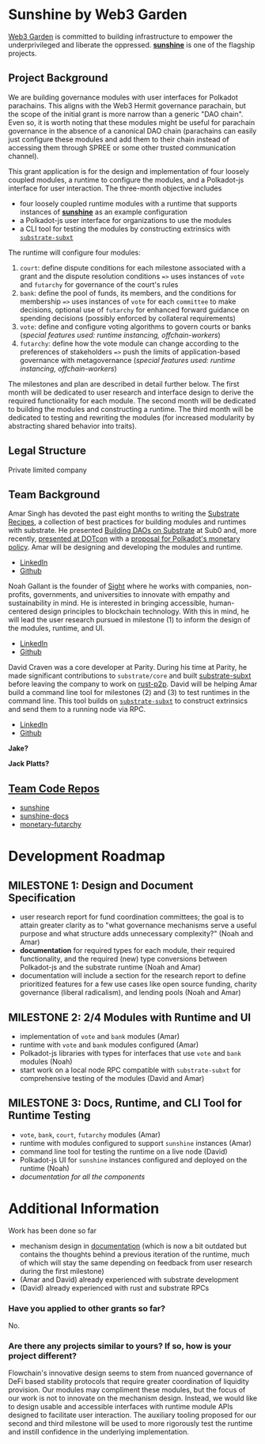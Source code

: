 # Sunshine by Web3 Garden

[Web3 Garden](https://web3.garden) is committed to building infrastructure to empower the underprivileged and liberate the oppressed. [**sunshine**](https://sunshine.community) is one of the flagship projects.

## Project Background

We are building governance modules with user interfaces for Polkadot parachains. This aligns with the Web3 Hermit governance parachain, but the scope of the initial grant is more narrow than a generic "DAO chain". Even so, it is worth noting that these modules might be useful for parachain governance in the absence of a canonical DAO chain (parachains can easily just configure these modules and add them to their chain instead of accessing them through SPREE or some other trusted communication channel).

This grant application is for the design and implementation of four loosely coupled modules, a runtime to configure the modules, and a Polkadot-js interface for user interaction. The three-month objective includes
* four loosely coupled runtime modules with a runtime that supports instances of [**sunshine**](https://web3garden.github.io/sunshine-book/) as an example configuration
* a Polkadot-js user interface for organizations to use the modules
* a CLI tool for testing the modules by constructing extrinsics with [`substrate-subxt`](https://github.com/paritytech/substrate-subxt/)

The runtime will configure four modules:
1. `court`: define dispute conditions for each milestone associated with a grant and the dispute resolution conditions `=>` uses instances of `vote` and `futarchy` for governance of the court's rules
2. `bank`: define the pool of funds, its members, and the conditions for membership `=>` uses instances of `vote` for each `committee` to make decisions, optional use of `futarchy` for enhanced forward guidance on spending decisions (possibly enforced by collateral requirements)
3. `vote`: define and configure voting algorithms to govern courts or banks (*special features used: runtime instancing, offchain-workers*)
4. `futarchy`: define how the vote module can change according to the preferences of stakeholders `=>` push the limits of application-based governance with metagovernance  (*special features used: runtime instancing, offchain-workers*)

The milestones and plan are described in detail further below. The first month will be dedicated to user research and interface design to derive the required functionality for each module. The second month will be dedicated to building the modules and constructing a runtime. The third month will be dedicated to testing and rewriting the modules (for increased modularity by abstracting shared behavior into traits).

## Legal Structure

Private limited company

## Team Background

Amar Singh has devoted the past eight months to writing the [Substrate Recipes](https://github.com/substrate-developer-hub/recipes), a collection of best practices for building modules and runtimes with substrate. He presented [Building DAOs on Substrate](https://www.youtube.com/watch?v=eguDIG11nW8) at Sub0 and, more recently, [presented at DOTcon](https://youtu.be/l9omXAWhWDM?t=101) with a [proposal for Polkadot's monetary policy](https://github.com/web3garden/monetary-futarchy). Amar will be designing and developing the modules and runtime. 
* [LinkedIn](https://www.linkedin.com/in/amar-singh-148043ba)
* [Github](https://github.com/4meta5)

Noah Gallant is the founder of [Sight](https://sight.design/) where he works with companies, non-profits, governments, and universities to innovate with empathy and sustainability in mind. He is interested in bringing accessible, human-centered design principles to blockchain technology. With this in mind, he will lead the user research pursued in milestone (1) to inform the design of the modules, runtime, and UI.
* [LinkedIn](https://www.linkedin.com/in/noah-gallant-9696078b)
* [Github](https://github.com/NoahGallant)

David Craven was a core developer at Parity. During his time at Parity, he made significant contributions to `substrate/core` and built [substrate-subxt](https://github.com/paritytech/substrate-subxt) before leaving the company to work on [rust-p2p](https://github.com/rust-p2p). David will be helping Amar build a command line tool for milestones (2) and (3) to test runtimes in the command line. This tool builds on [`substrate-subxt`](https://github.com/paritytech/substrate-subxt/) to construct extrinsics and send them to a running node via RPC.
* [LinkedIn](https://www.linkedin.com/in/dvc94ch)
* [Github](https://github.com/dvc94ch)

**Jake?**

**Jack Platts?**

## <a href="https://github.com/web3garden/">Team Code Repos</a>

* [sunshine](https://github.com/web3garden/sunshine)
* [sunshine-docs](https://github.com/web3garden/sunshine-book)
* [monetary-futarchy](https://github.com/web3garden/monetary-futarchy)

# Development Roadmap

## MILESTONE 1: Design and Document Specification
- user research report for fund coordination committees; the goal is to attain greater clarity as to "what governance mechanisms serve a useful purpose and what structure adds unnecessary complexity?" (Noah and Amar)
- **documentation** for required types for each module, their required functionality, and the required (new) type conversions between Polkadot-js and the substrate runtime (Noah and Amar)
- documentation will include a section for the research report to define prioritized features for a few use cases like open source funding, charity governance (liberal radicalism), and lending pools (Noah and Amar)

## MILESTONE 2: 2/4 Modules with Runtime and UI
- implementation of `vote` and `bank` modules (Amar)
- runtime with `vote` and `bank` modules configured (Amar)
- Polkadot-js libraries with types for interfaces that use `vote` and `bank` modules (Noah)
- start work on a local node RPC compatible with `substrate-subxt` for comprehensive testing of the modules (David and Amar)

## MILESTONE 3: Docs, Runtime, and CLI Tool for Runtime Testing
- `vote`, `bank`, `court`, `futarchy` modules (Amar)
- runtime with modules configured to support `sunshine` instances (Amar)
- command line tool for testing the runtime on a live node (David)
- Polkadot-js UI for `sunshine` instances configured and deployed on the runtime (Noah)
- *documentation for all the components*

# Additional Information

Work has been done so far
* mechanism design in [documentation](https://web3garden.github.io/sunshine-book/) (which is now a bit outdated but contains the thoughts behind a previous iteration of the runtime, much of which will stay the same depending on feedback from user research during the first milestone)
* (Amar and David) already experienced with substrate development
* (David) already experienced with rust and substrate RPCs

### Have you applied to other grants so far?
No.

### Are there any projects similar to yours? If so, how is your project different?
Flowchain's innovative design seems to stem from nuanced governance of DeFi based stability protocols that require greater coordination of liquidity provision. Our modules may compliment these modules, but the focus of our work is not to innovate on the mechanism design. Instead, we would like to design usable and accessible interfaces with runtime module APIs designed to facilitate user interaction. The auxiliary tooling proposed for our second and third milestone will be used to more rigorously test the runtime and instill confidence in the underlying implementation.